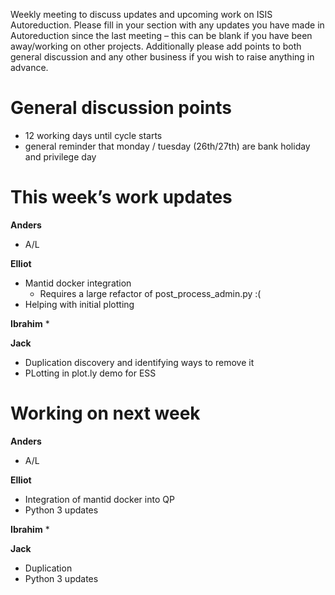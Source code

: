 Weekly meeting to discuss updates and upcoming work on ISIS Autoreduction.
Please fill in your section with any updates you have made in Autoreduction since the last meeting – this can be blank if you have been away/working on other projects. Additionally please add points to both general discussion and any other business if you wish to raise anything in advance. 

General discussion points
=========================
* 12 working days until cycle starts
* general reminder that monday / tuesday (26th/27th) are bank holiday and privilege day

This week’s work updates
========================

**Anders**
* A/L

**Elliot**
* Mantid docker integration
  * Requires a large refactor of post_process_admin.py :( 
* Helping with initial plotting


**Ibrahim**
* 

**Jack**
* Duplication discovery and identifying ways to remove it
* PLotting in plot.ly demo for ESS

Working on next week
====================

**Anders**
* A/L

**Elliot**
* Integration of mantid docker into QP 
* Python 3 updates

**Ibrahim**
* 

**Jack**
* Duplication
* Python 3 updates
